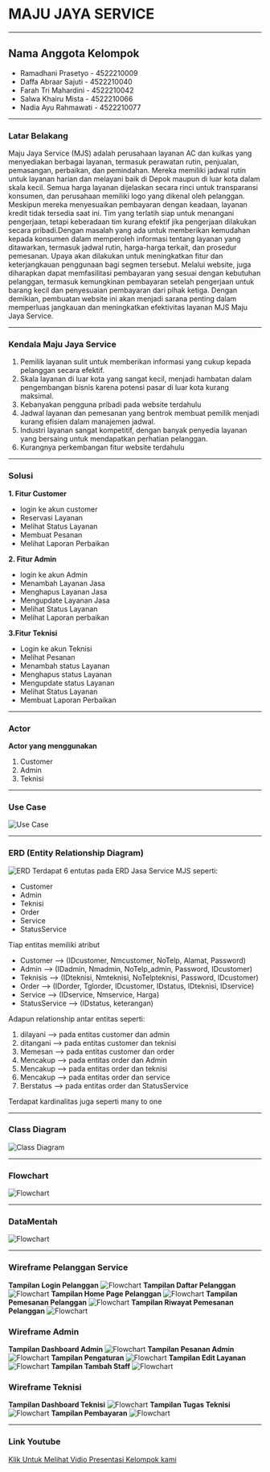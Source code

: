 # MAJU JAYA SERVICE 
---

## Nama Anggota Kelompok 
- Ramadhani Prasetyo - 4522210009
- Daffa Abraar Sajuti - 4522210040
- Farah Tri Mahardini - 4522210042
- Salwa Khairu Mista - 4522210066
- Nadia Ayu Rahmawati - 4522210077
  
---
### Latar Belakang
Maju Jaya Service (MJS) adalah perusahaan layanan AC dan kulkas yang menyediakan berbagai layanan, termasuk perawatan rutin, penjualan, pemasangan, perbaikan, dan pemindahan. Mereka memiliki jadwal rutin untuk layanan harian dan melayani baik di Depok maupun di luar kota dalam skala kecil. Semua harga layanan dijelaskan secara rinci untuk transparansi konsumen, dan perusahaan memiliki logo yang dikenal oleh pelanggan. Meskipun mereka menyesuaikan pembayaran dengan keadaan, layanan kredit tidak tersedia saat ini. Tim yang terlatih siap untuk menangani pengerjaan, tetapi keberadaan tim kurang efektif jika pengerjaan dilakukan secara pribadi.Dengan masalah yang ada untuk memberikan kemudahan kepada konsumen dalam memperoleh informasi tentang layanan yang ditawarkan, termasuk jadwal rutin, harga-harga terkait, dan prosedur pemesanan. Upaya akan dilakukan untuk meningkatkan fitur dan keterjangkauan penggunaan bagi segmen tersebut. Melalui website, juga diharapkan dapat memfasilitasi pembayaran yang sesuai dengan kebutuhan pelanggan, termasuk kemungkinan pembayaran setelah pengerjaan untuk barang kecil dan penyesuaian pembayaran dari pihak ketiga. Dengan demikian, pembuatan website ini akan menjadi sarana penting dalam memperluas jangkauan dan meningkatkan efektivitas layanan MJS Maju Jaya Service.

---
### Kendala Maju Jaya Service 
1. Pemilik layanan sulit untuk memberikan informasi yang cukup kepada pelanggan secara efektif.
2. Skala layanan di luar kota yang sangat kecil, menjadi hambatan dalam pengembangan bisnis karena potensi pasar di luar kota kurang maksimal.
3. Kebanyakan pengguna pribadi pada website terdahulu
4. Jadwal layanan dan pemesanan yang bentrok membuat pemilik menjadi kurang efisien dalam manajemen jadwal.
5. Industri layanan sangat kompetitif, dengan banyak penyedia layanan yang bersaing untuk mendapatkan perhatian pelanggan.
6. Kurangnya perkembangan fitur website terdahulu

---
### Solusi  
**1. Fitur Customer**	
- login ke akun customer
- Reservasi Layanan
- Melihat Status Layanan
- Membuat Pesanan
- Melihat Laporan Perbaikan
  
**2. Fitur Admin**
- login ke akun Admin
- Menambah Layanan Jasa
- Menghapus Layanan Jasa
- Mengupdate Layanan Jasa
- Melihat Status Layanan
- Melihat Laporan perbaikan
  
**3.Fitur Teknisi**
- Login ke akun Teknisi
- Melihat Pesanan
- Menambah status Layanan
- Menghapus status Layanan
- Mengupdate status Layanan
- Melihat Status Layanan
- Membuat Laporan Perbaikan

---
### Actor
**Actor yang menggunakan**
1. Customer
2. Admin
3. Teknisi

---
### Use Case
![Use Case](./UseCaseServiceMJS.jpg)

---
### ERD (Entity Relationship Diagram)
![ERD](/ERD%20JASA%20SERVICE%20AC.png)
Terdapat 6 entutas pada ERD Jasa Service MJS seperti:
- Customer
- Admin
- Teknisi
- Order
- Service
- StatusService

Tiap entitas memiliki atribut
- Customer --> (IDcustomer, Nmcustomer, NoTelp, Alamat, Password)
- Admin --> (IDadmin, Nmadmin, NoTelp_admin, Password, IDcustomer)
- Teknisis --> (IDteknisi, Nmteknisi, NoTelpteknisi, Password, IDcustomer)
- Order --> (IDorder, Tglorder, IDcustomer, IDstatus, IDteknisi, IDservice)
- Service --> (IDservice, Nmservice, Harga)
- StatusService --> (IDstatus, keterangan)

Adapun relationship antar entitas seperti:
1. dilayani --> pada entitas customer dan admin
2. ditangani --> pada entitas customer dan teknisi
3. Memesan --> pada entitas customer dan order
4. Mencakup --> pada entitas order dan Admin
5. Mencakup --> pada entitas order dan teknisi
6. Mencakup --> pada entitas order dan service
7. Berstatus --> pada entitas order dan StatusService

Terdapat kardinalitas juga seperti many to one

---
### Class Diagram
![Class Diagram](./DiagramClassServiceMJS.jpg)

---
### Flowchart
![Flowchart](./Flowchart%20MJS.png)

---
### DataMentah
![Flowchart](./DataMentahServiceMJS.jpg)

---

### Wireframe Pelanggan Service
**Tampilan Login Pelanggan**
![Flowchart](./WireframePelanggan/WireframePelangganPage1.png)
**Tampilan Daftar Pelanggan**
![Flowchart](./WireframePelanggan/WireframePelangganPage2.png)
**Tampilan Home Page Pelanggan**
![Flowchart](./WireframePelanggan/WireframePelangganPage3.png)
**Tampilan Pemesanan Pelanggan**
![Flowchart](./WireframePelanggan/WireframePelangganPage4.png)
**Tampilan Riwayat Pemesanan Pelanggan**
![Flowchart](./WireframePelanggan/WireframePelangganPage5.png)

### Wireframe Admin
**Tampilan Dashboard Admin**
![Flowchart](./WireframeAdmin/WireframeAdminPage1.png)
**Tampilan Pesanan Admin**
![Flowchart](./WireframeAdmin/WireframeAdminPage2.png)
**Tampilan Pengaturan**
![Flowchart](./WireframeAdmin/WireframeAdminPage3.png)
**Tampilan Edit Layanan**
![Flowchart](./WireframeAdmin/WireframeAdminPage4.png)
**Tampilan Tambah Staff**
![Flowchart](./WireframeAdmin/WireframeAdminPage5.png)

### Wireframe Teknisi
**Tampilan Dashboard Teknisi**
![Flowchart](./WireframeTeknisi/WireframeTeknisiPage1.png)
**Tampilan Tugas Teknisi**
![Flowchart](./WireframeTeknisi/WireframeTeknisiPage2.png)
**Tampilan Pembayaran**
![Flowchart](./WireframeTeknisi/WireframeTeknisiPage3.png)

---
### Link Youtube
[Klik Untuk Melihat Vidio Presentasi Kelompok kami](https://youtu.be/2l02bllTSH0?si=e_DfEx330IrAECAd)
